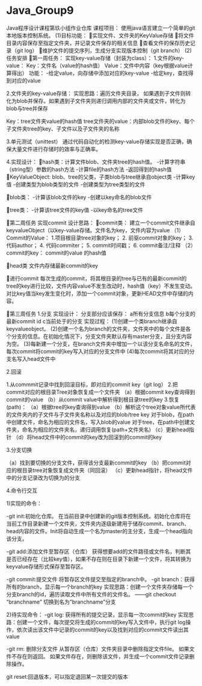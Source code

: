 # Java_Group9
Java程序设计课程第玖小组作业仓库
课程项目：
使用java语言建立一个简单的git本地版本控制系统。
(1)目标功能：
实现文件、文件夹的KeyValue存储
将文件目录内容保存至指定文件夹，并记录文件保存的相关信息
查看文件的保存历史记录（git log）
维护文件的提交序列，生成分支实现版本控制（git branch）
(2)任务安排
第一周任务：
实现key-value存储（封装为class）：
1.文件的key-value：
Key：文件名（value的hash值）
Value：文件中内容（key根据value计算得出）
功能：
-给定value，向存储中添加对应的key-value
-给定key，查找得到对应的value
 
2.文件夹的key-value存储：
 	实现思路：遍历文件夹目录， 如果遇到子文件则转化为blob并保存。如果遇到子文件夹则递归调用内部的文件夹或文件，转化为blob与tree并保存

Key：tree文件夹value的hash值
tree文件夹的value：内部blob文件的key、每个子文件夹tree的key、子文件以及子文件夹的名称
     

3.单元测试（unittest）
 通过代码自动化的检测key-value存储实现是否正确，确保大量文件进行存储时的效率与正确率。

4.实现设计：
hash类：计算文件blob、文件夹tree的hash值。
-计算字符串（string型）参数的hash方法
-计算file的hash方法
-返回得到的hash值
KeyValueObject: blob、tree的父类，子类blob与tree继承自object类
     -计算key值
     -创建类型为blob类型的文件
     -创建类型为tree类型的文件

blob类：
-计算该blob文件的key
-创建以key命名的blob文件

tree类：
-计算该tree文件的key值
-以key命名的tree文件

第二周任务
实现commit
设计思路：
commit类：
建立一个commit文件继承自keyvalueObject（以key-value存储。文件名为key，文件内容为value
（1）Commit的Value：
1.项目根目录tree对象的key； 
2. 前驱commit对象的key； 
3. 代码author；
4. 代码commiter； 
5. commit时间戳；
6. commit备注/注释
（2）commit的key： commit的value 的hash值

head类  文件内存储最新commit的key

进行commit
每次生成的commit，将其根目录的tree与已有的最新commit的tree的key进行比较，文件内容value不发生改动时，hash值（key）不发生变动。对比key值当key发生变化时，添加一个commit对象，更新HEAD文件中存储的内容。

第三周任务
1.分支
实现设计：
     分支部分应该保存：
a所有分支信息
b每个分支的最新commit id
c当前处于的分支
实现过程：
(1)创建一个类branch继承自keyvalueobject。
(2)创建一个名为branch的文件夹，文件夹中的每个文件是各个分支的信息。在初始化情况下，分支文件夹默认存有master分支，且分支内容为空。
(3)每新建一个分支，在branch文件夹中增加一个以该分支名命名的文件，每次commit将commit的key写入对应的分支文件中
(4)每次commit将其对应的分支名写入head文件中

2.回滚

1.从commmit记录中找到回滚目标，即对应的commit key（git log）
2.把commit对应的根目录Tree对象恢复成一个文件夹
（a）根据commit key查询得到commit的value
（b）从commit value中解析得到根目录tree的key
3.恢复(path)：
（a）根据tree的key查询得到value
（b）解析这个tree对象value所代表的文件夹内的子文件与子文件夹名称以及对应的blob/tree key
对于blob，在path中创建文件，命名为相应的文件名，写入blob的value
对于tree，在path中创建文件夹，命名为相应的文件夹名，递归调用恢复(path+文件夹名)
（c）更新head指针
（d）将head文件中的commit的key改为回滚到的commit的key


3.分支切换

（a）找到要切换的分支文件，获得该分支最新commit的key
（b）把commit对应的根目录tree对象恢复成文件夹（同回滚）
（c）更新head指针，将head文件中的分支记录改为切换为的分支


4.命令行交互

1)实现的命令：

-git init:初始化仓库。
     在当前目录中创建新的git版本控制系统。初始化仓库将在当前工作目录新建一个文件夹，文件夹内逐级新建用于储存commit、branch、head内容的文件。Init将自动生成一个名为master的主分支，生成一个head指向该分支。

-git add:添加文件至暂存区（仓库）
获得想要add的文件路径或文件名，判断其是否已经存在（比较key值），如果不存在则在目录下新建一个文件，将其转换为keyvalue存储形式保存至暂存区。

-git commit:提交文件
   将暂存区文件提交至指定的branch中。
-git branch：获得所有的branch，显示每一个branch的key
实现思路：创建一个文件夹存储每一个分支branch的id，遍历读取文件中所有文件的文件名。
  ——git checkout “branchname” 切换到名为”branchname”分支


2)待实现命令：
-git log: 获得所有的提交记录，显示每一次commit的key 
实现思路：创建一个文件，每次提交将生成的commit的key写入文件中，执行git log操作，依次读出该文件中记录的commit的key以及找到对应的commit文件读出其value

-git rm: 删除分支文件
从暂存区（仓库）文件夹目录中删除指定文件file。
 	如果文件不存在则返回。
 	如果文件存在，则删除该文件，并生成一个commit文件记录删除操作。

git reset:回退版本，可以指定退回某一次提交的版本
